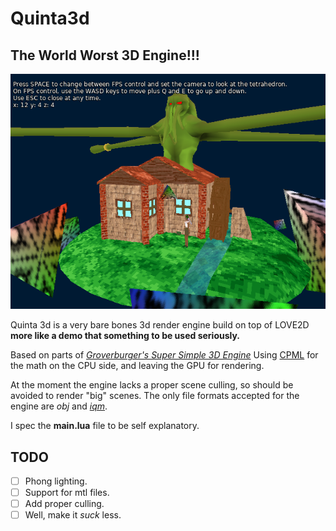 # Quinta3d

## The World Worst 3D Engine!!!

![example](/assets/quinta_3d.png)

Quinta 3d is a very bare bones 3d render engine build on top of LOVE2D **more like a demo that something to be used seriously.** 

Based on parts of [*Groverburger's Super Simple 3D Engine*](https://github.com/groverburger/ss3d)
Using [CPML](https://github.com/excessive/cpml) for the math on the CPU side, and leaving the GPU for rendering.

At the moment the engine lacks a proper scene culling, so should be avoided to render "big" scenes.
The only file formats accepted for the engine are *obj* and [*iqm*](https://github.com/lsalzman/iqm).

I spec the **main.lua** file to be self explanatory. 

## TODO

- [ ] Phong lighting.
- [ ] Support for mtl files. 
- [ ] Add proper culling.
- [ ] Well, make it *suck* less.
